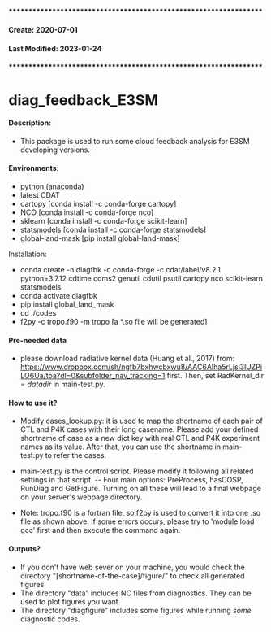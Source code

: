 #### ****************************************************************
####    Create: 2020-07-01 
####    Last Modified: 2023-01-24
#### ****************************************************************


# diag_feedback_E3SM

#### Description:
- This package is used to run some cloud feedback analysis for E3SM developing versions.

#### Environments:
- python (anaconda)
- latest CDAT
- cartopy [conda install -c conda-forge cartopy]
- NCO [conda install -c conda-forge nco]
- sklearn [conda install -c conda-forge scikit-learn]
- statsmodels [conda install -c conda-forge statsmodels]
- global-land-mask [pip install global-land-mask]

Installation:

- conda create -n diagfbk -c conda-forge -c cdat/label/v8.2.1 python=3.7.12 cdtime cdms2 genutil cdutil psutil cartopy nco scikit-learn statsmodels
- conda activate diagfbk
- pip install global_land_mask
- cd ./codes 
- f2py -c tropo.f90 -m tropo [a *.so file will be generated]

#### Pre-needed data
- please download radiative kernel data (Huang et al., 2017) from: https://www.dropbox.com/sh/ngfb7bxhwcbxwu8/AAC6AIha5rLjsl3lUZPiLO6Ua/toa?dl=0&subfolder_nav_tracking=1 first. Then, set RadKernel_dir = *datadir* in main-test.py.

#### How to use it?
- Modify cases_lookup.py: it is used to map the shortname of each pair of CTL and P4K cases with their long casename. Please add your defined shortname of case as a new dict key with real CTL and P4K experiment names as its value. After that, you can use the shortname in main-test.py to refer the cases.

- main-test.py is the control script. Please modify it following all related settings in that script.
-- Four main options: PreProcess, hasCOSP, RunDiag and GetFigure. Turning on all these will lead to a final webpage on your server's webpage directory. 

- Note: tropo.f90 is a fortran file, so f2py is used to convert it into one .so file as shown above. If some errors occurs, please try to 'module load gcc' first and then execute the command again.


#### Outputs?
- If you don't have web sever on your machine, you would check the directory "[shortname-of-the-case]/figure/" to check all generated figures. 
- The directory "data" includes NC files from diagnostics. They can be used to plot figures you want.  
- The directory "diagfigure" includes some figures while running *some* diagnostic codes.  


